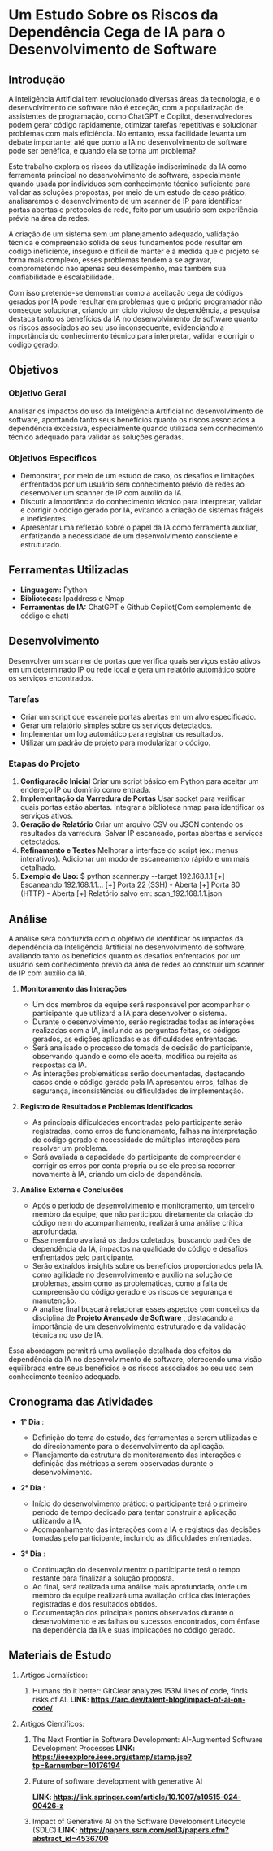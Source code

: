 
# Um Estudo Sobre os Riscos da Dependência Cega de IA para o Desenvolvimento de Software

## Introdução

A Inteligência Artificial tem revolucionado diversas áreas da tecnologia, e o desenvolvimento de software não é exceção, com a popularização de assistentes de programação, como ChatGPT e Copilot, desenvolvedores podem gerar código rapidamente, otimizar tarefas repetitivas e solucionar problemas com mais eficiência. No entanto, essa facilidade levanta um debate importante: até que ponto a IA no desenvolvimento de software pode ser benéfica, e quando ela se torna um problema?

Este trabalho explora os riscos da utilização indiscriminada da IA como ferramenta principal no desenvolvimento de software, especialmente quando usada por indivíduos sem conhecimento técnico suficiente para validar as soluções propostas, por meio de um estudo de caso prático, analisaremos o desenvolvimento de um scanner de IP para identificar portas abertas e protocolos de rede, feito por um usuário sem experiência prévia na área de redes.

A criação de um sistema sem um planejamento adequado, validação técnica e compreensão sólida de seus fundamentos pode resultar em código ineficiente, inseguro e difícil de manter e à medida que o projeto se torna mais complexo, esses problemas tendem a se agravar, comprometendo não apenas seu desempenho, mas também sua confiabilidade e escalabilidade.

Com isso pretende-se demonstrar como a aceitação cega de códigos gerados por IA pode resultar em problemas que o próprio programador não consegue solucionar, criando um ciclo vicioso de dependência, a pesquisa destaca tanto os benefícios da IA no desenvolvimento de software quanto os riscos associados ao seu uso inconsequente, evidenciando a importância do conhecimento técnico para interpretar, validar e corrigir o código gerado.

## Objetivos

### Objetivo Geral

Analisar os impactos do uso da Inteligência Artificial no desenvolvimento de software, apontando tanto seus benefícios quanto os riscos associados à dependência excessiva, especialmente quando utilizada sem conhecimento técnico adequado para validar as soluções geradas.

### Objetivos Específicos

* Demonstrar, por meio de um estudo de caso, os desafios e limitações enfrentados por um usuário sem conhecimento prévio de redes ao desenvolver um scanner de IP com auxílio da IA.
* Discutir a importância do conhecimento técnico para interpretar, validar e corrigir o código gerado por IA, evitando a criação de sistemas frágeis e ineficientes.
* Apresentar uma reflexão sobre o papel da IA como ferramenta auxiliar, enfatizando a necessidade de um desenvolvimento consciente e estruturado.

## Ferramentas Utilizadas

* **Linguagem:** Python
* **Bibliotecas:** Ipaddress e Nmap
* **Ferramentas de IA:** ChatGPT e Github Copilot(Com complemento de código e chat)

## Desenvolvimento

Desenvolver um scanner de portas que verifica quais serviços estão ativos em um determinado IP ou rede local e gera um relatório automático sobre os serviços encontrados.

### Tarefas

* Criar um script que escaneie portas abertas em um alvo especificado.
* Gerar um relatório simples sobre os serviços detectados.
* Implementar um log automático para registrar os resultados.
* Utilizar um padrão de projeto para modularizar o código.

### Etapas do Projeto

1. **Configuração Inicial**
   Criar um script básico em Python para aceitar um endereço IP ou domínio como entrada.
2. **Implementação da Varredura de Portas**
   Usar socket para verificar quais portas estão abertas.
   Integrar a biblioteca nmap para identificar os serviços ativos.
3. **Geração do Relatório**
   Criar um arquivo CSV ou JSON contendo os resultados da varredura.
   Salvar IP escaneado, portas abertas e serviços detectados.
4. **Refinamento e Testes**
   Melhorar a interface do script (ex.: menus interativos).
   Adicionar um modo de escaneamento rápido e um mais detalhado.
5. **Exemplo de Uso:**
   $ python scanner.py --target 192.168.1.1
   [+] Escaneando 192.168.1.1...
   [+] Porta 22 (SSH) - Aberta
   [+] Porta 80 (HTTP) - Aberta
   [+] Relatório salvo em: scan_192.168.1.1.json

## Análise

A análise será conduzida com o objetivo de identificar os impactos da dependência da Inteligência Artificial no desenvolvimento de software, avaliando tanto os benefícios quanto os desafios enfrentados por um usuário sem conhecimento prévio da área de redes ao construir um scanner de IP com auxílio da IA.

1. **Monitoramento das Interações**

   * Um dos membros da equipe será responsável por acompanhar o participante que utilizará a IA para desenvolver o sistema.
   * Durante o desenvolvimento, serão registradas todas as interações realizadas com a IA, incluindo as perguntas feitas, os códigos gerados, as edições aplicadas e as dificuldades enfrentadas.
   * Será analisado o processo de tomada de decisão do participante, observando quando e como ele aceita, modifica ou rejeita as respostas da IA.
   * As interações problemáticas serão documentadas, destacando casos onde o código gerado pela IA apresentou erros, falhas de segurança, inconsistências ou dificuldades de implementação.
2. **Registro de Resultados e Problemas Identificados**

   * As principais dificuldades encontradas pelo participante serão registradas, como erros de funcionamento, falhas na interpretação do código gerado e necessidade de múltiplas interações para resolver um problema.
   * Será avaliada a capacidade do participante de compreender e corrigir os erros por conta própria ou se ele precisa recorrer novamente à IA, criando um ciclo de dependência.
3. **Análise Externa e Conclusões**

   * Após o período de desenvolvimento e monitoramento, um terceiro membro da equipe, que não participou diretamente da criação do código nem do acompanhamento, realizará uma análise crítica aprofundada.
   * Esse membro avaliará os dados coletados, buscando padrões de dependência da IA, impactos na qualidade do código e desafios enfrentados pelo participante.
   * Serão extraídos insights sobre os benefícios proporcionados pela IA, como agilidade no desenvolvimento e auxílio na solução de problemas, assim como as problemáticas, como a falta de compreensão do código gerado e os riscos de segurança e manutenção.
   * A análise final buscará relacionar esses aspectos com conceitos da disciplina de  **Projeto Avançado de Software** , destacando a importância de um desenvolvimento estruturado e da validação técnica no uso de IA.

Essa abordagem permitirá uma avaliação detalhada dos efeitos da dependência da IA no desenvolvimento de software, oferecendo uma visão equilibrada entre seus benefícios e os riscos associados ao seu uso sem conhecimento técnico adequado.

## Cronograma das Atividades

* **1° Dia** :

  * Definição do tema do estudo, das ferramentas a serem utilizadas e do direcionamento para o desenvolvimento da aplicação.
  * Planejamento da estrutura de monitoramento das interações e definição das métricas a serem observadas durante o desenvolvimento.
* **2° Dia** :

  * Início do desenvolvimento prático: o participante terá o primeiro período de tempo dedicado para tentar construir a aplicação utilizando a IA.
  * Acompanhamento das interações com a IA e registros das decisões tomadas pelo participante, incluindo as dificuldades enfrentadas.
* **3° Dia** :

  * Continuação do desenvolvimento: o participante terá o tempo restante para finalizar a solução proposta.
  * Ao final, será realizada uma análise mais aprofundada, onde um membro da equipe realizará uma avaliação crítica das interações registradas e dos resultados obtidos.
  * Documentação dos principais pontos observados durante o desenvolvimento e as falhas ou sucessos encontrados, com ênfase na dependência da IA e suas implicações no código gerado.

## Materiais de Estudo

1. Artigos Jornalístico:
   1. Humans do it better: GitClear analyzes 153M lines of code, finds risks of AI.
      **LINK: <https://arc.dev/talent-blog/impact-of-ai-on-code/>**

2. Artigos Científicos:
   1. The Next Frontier in Software Development: AI-Augmented Software Development Processes
      **LINK: <https://ieeexplore.ieee.org/stamp/stamp.jsp?tp=&arnumber=10176194>**

   2. Future of software development with generative AI

      **LINK: <https://link.springer.com/article/10.1007/s10515-024-00426-z>**

   3. Impact of Generative AI on the Software Development Lifecycle (SDLC)
      **LINK: <https://papers.ssrn.com/sol3/papers.cfm?abstract_id=4536700>**
